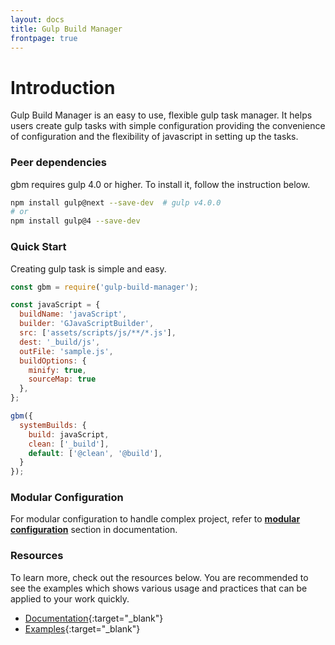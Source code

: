```yaml
---
layout: docs
title: Gulp Build Manager
frontpage: true
---
```

# Introduction
Gulp Build Manager is an easy to use, flexible gulp task manager. It helps users create gulp tasks with simple configuration providing the convenience of configuration and the flexibility of javascript in setting up the tasks.


### Peer dependencies
gbm requires gulp 4.0 or higher. To install it, follow the instruction below.

```bash
npm install gulp@next --save-dev  # gulp v4.0.0
# or
npm install gulp@4 --save-dev
```

### Quick Start
Creating gulp task is simple and easy.

```javascript
const gbm = require('gulp-build-manager');

const javaScript = {
  buildName: 'javaScript',
  builder: 'GJavaScriptBuilder',
  src: ['assets/scripts/js/**/*.js'],
  dest: '_build/js',
  outFile: 'sample.js',
  buildOptions: {
    minify: true,
    sourceMap: true
  },
};

gbm({
  systemBuilds: {
    build: javaScript,
    clean: ['_build'],
    default: ['@clean', '@build'],
  }
});
```

### Modular Configuration
For modular configuration to handle complex project, refer to **[modular configuration][2]** section in documentation.


### Resources
To learn more, check out the resources below. You are recommended to see the examples which shows various usage and practices that can be applied to your work quickly.

- [Documentation][0]{:target="_blank"}
- [Examples][1]{:target="_blank"}

[0]: /
[1]: {{site.repo}}/examples
[2]: {{site.contentsurl}}/resources/modular-configuration
